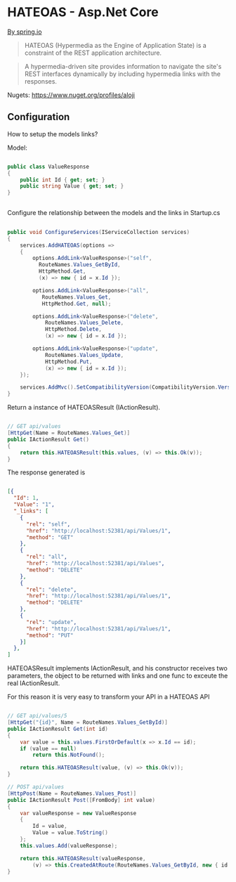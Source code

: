 # HATEOAS - Asp.Net Core

[By spring.io](https://spring.io/understanding/HATEOAS) 

> HATEOAS (Hypermedia as the Engine of Application State) is a constraint of the REST application architecture.
 
> A hypermedia-driven site provides information to navigate the site's REST interfaces dynamically by including hypermedia links with the responses.

Nugets: https://www.nuget.org/profiles/aloji

## Configuration

How to setup the models links?

Model:

```csharp

public class ValueResponse
{
    public int Id { get; set; }
    public string Value { get; set; }
}
   
```

Configure the relationship between the models and the links in Startup.cs

```csharp
   
public void ConfigureServices(IServiceCollection services)
{
    services.AddHATEOAS(options => 
    {
        options.AddLink<ValueResponse>("self",
          RouteNames.Values_GetById,
          HttpMethod.Get,
          (x) => new { id = x.Id });

        options.AddLink<ValueResponse>("all",
           RouteNames.Values_Get,
           HttpMethod.Get, null);

        options.AddLink<ValueResponse>("delete",
            RouteNames.Values_Delete,
            HttpMethod.Delete,
            (x) => new { id = x.Id });

        options.AddLink<ValueResponse>("update",
            RouteNames.Values_Update,
            HttpMethod.Put,
            (x) => new { id = x.Id });
    });

    services.AddMvc().SetCompatibilityVersion(CompatibilityVersion.Version_2_2);
}

```

Return a instance of HATEOASResult (IActionResult).

```csharp

// GET api/values
[HttpGet(Name = RouteNames.Values_Get)]
public IActionResult Get()
{
    return this.HATEOASResult(this.values, (v) => this.Ok(v));
}

```
The response generated is

```json

[{
  "Id": 1,
  "Value": "1",
  "_links": [
    {
      "rel": "self",
      "href": "http://localhost:52381/api/Values/1",
      "method": "GET"
    },
    {
      "rel": "all",
      "href": "http://localhost:52381/api/Values",
      "method": "DELETE"
    },
    {
      "rel": "delete",
      "href": "http://localhost:52381/api/Values/1",
      "method": "DELETE"
    },
    {
      "rel": "update",
      "href": "http://localhost:52381/api/Values/1",
      "method": "PUT"
    }]
  },
]

```

HATEOASResult implements IActionResult, and his constructor receives two parameters, the object to be returned with links and one func to exceute the real IActionResult. 

For this reason it is very easy to transform your API in a HATEOAS API

```csharp

// GET api/values/5
[HttpGet("{id}", Name = RouteNames.Values_GetById)]
public IActionResult Get(int id)
{
    var value = this.values.FirstOrDefault(x => x.Id == id);
    if (value == null)
        return this.NotFound();

    return this.HATEOASResult(value, (v) => this.Ok(v));
}

// POST api/values
[HttpPost(Name = RouteNames.Values_Post)]
public IActionResult Post([FromBody] int value)
{
    var valueResponse = new ValueResponse
    {
        Id = value,
        Value = value.ToString()
    };
    this.values.Add(valueResponse);

    return this.HATEOASResult(valueResponse, 
        (v) => this.CreatedAtRoute(RouteNames.Values_GetById, new { id = value } ,v));
}

```
